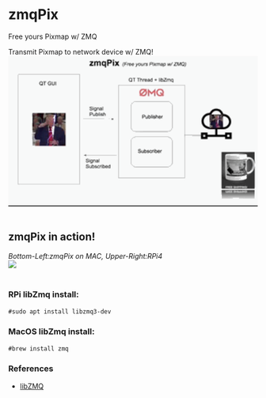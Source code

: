 # zmqPix
Free yours Pixmap w/ ZMQ

Transmit Pixmap to network device w/ ZMQ!
<br/>
<img src="gif/zmqPix free.gif" width="512"/>
<br/><br/>

## zmqPix in action!<br/>
_Bottom-Left:zmqPix on MAC, Upper-Right:RPi4_<br/>
<img src="gif/zmqPix0124.gif" width="512"/>
<br/><br/>



### RPi libZmq install:
    #sudo apt install libzmq3-dev

### MacOS libZmq install:
    #brew install zmq


### References
  - [libZMQ](https://github.com/zeromq/libzmq )
  
